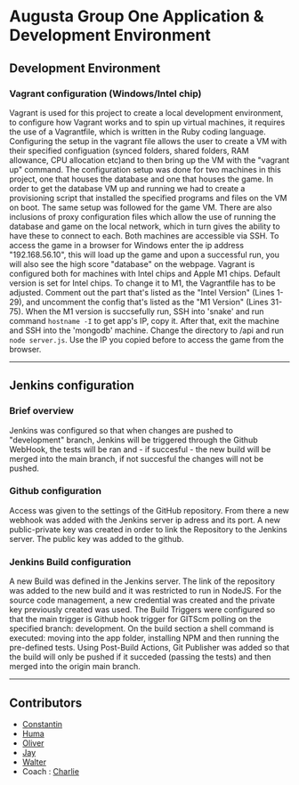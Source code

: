 # Augusta Group One Application & Development Environment

## Development Environment

### Vagrant configuration (Windows/Intel chip)

Vagrant is used for this project to create a local development environment, to configure how Vagrant works and to spin up virtual machines, it requires the use of a Vagrantfile, which is written in the Ruby coding language. Configuring the setup in the vagrant file allows the user to create a VM with their specified configuation (synced folders, shared folders, RAM allowance, CPU allocation etc)and to then bring up the VM with the "vagrant up" command. The configuration setup was done for two machines in this project, one that houses the database and one that houses the game. In order to get the database VM up and running we had to create a provisioning script that installed the specified programs and files on the VM on boot. The same setup was followed for the game VM. There are also inclusions of proxy configuration files which allow the use of running the database and game on the local network, which in turn gives the ability to have these to connect to each. Both machines are accessible via SSH. To access the game in a browser for Windows enter the ip address "192.168.56.10", this will load up the game and upon a successful run, you will also see the high score "database" on the webpage.
Vagrant is configured both for machines with Intel chips and Apple M1 chips. Default version is set for Intel chips. To change it to M1, the Vagrantfile has to be adjusted. Comment out the part that's listed as the "Intel Version" (Lines 1-29), and uncomment the config that's listed as the "M1 Version" (Lines 31-75). When the M1 version is succsefully run, SSH into 'snake' and run command `hostname -I` to get app's IP, copy it. After that, exit the machine and SSH into the 'mongodb' machine. Change the directory to /api and run `node server.js`. Use the IP you copied before to access the game from the browser.

---

## Jenkins configuration

### Brief overview

Jenkins was configured so that when changes are pushed to "development" branch, Jenkins will be triggered through
the Github WebHook, the tests will be ran and - if succesful - the new build will be merged into the main branch, if not succesful the changes will not be pushed.

### Github configuration

Access was given to the settings of the GitHub repository. From there a new webhook was added with the Jenkins
server ip adress and its port. A new public-private key was created in order to link the Repository to the Jenkins
server. The public key was added to the github.

### Jenkins Build configuration

A new Build was defined in the Jenkins server. The link of the repository was added to the new build and it was
restricted to run in NodeJS. For the source code management, a new credential was created and the private key previously created was used. The Build Triggers were configured so that the main trigger is Github hook trigger for GITScm polling on the specified branch: development.
On the build section a shell command is executed: moving into the app folder, installing NPM and then running the pre-defined tests.
Using Post-Build Actions, Git Publisher was added so that the build will only be pushed if it succeded (passing the tests) and then merged into the origin main branch.

---

## Contributors

- [Constantin](https://github.com/Constantin-Coica)
- [Huma](https://github.com/humashaikhc)
- [Oliver](https://github.com/ovt12)
- [Jay](https://github.com/JayBuckby)
- [Walter](https://github.com/waltervoynarovsky)
- Coach : [Charlie](https://github.com/Charlie-robin)
